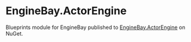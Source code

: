 # EngineBay.ActorEngine

Blueprints module for EngineBay published to [EngineBay.ActorEngine](https://www.nuget.org/packages/EngineBay.ActorEngine/) on NuGet.
